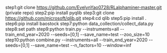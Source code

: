step1:git clone https://github.com/EvelynYao0728/RLalphaminer-master.git (private repo)
step2:pip install pyqlib 
step3:git clone https://github.com/microsoft/qlib.git
step4:cd qlib
step5:pip install .
step6:pip install baostock
step7:python data_collection/collect_data.py
step8:set path
step9:python train.py --instruments=all --train_end_year=2020 --seeds=[0,1] --save_name=test --zoo_size=10
step10:python combine.py --instruments=all --train_end_year=2020 --seeds=[0,1] --save_name=test --n_factors=10 --window=inf
